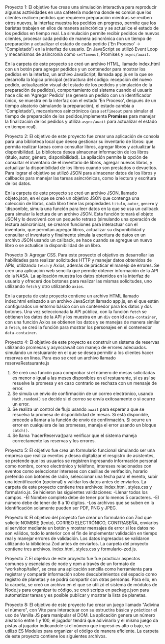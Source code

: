 Proyecto 1: El objetivo fue creae una simulación interactiva para reproducir algunas acttividades en una cafetería moderna donde es común que los clientes realicen pedidos que requieren preparación mientras se reciben otros nuevos, la interfaz muestra los pedidos en progreso, permite que los baristas trabajen en ellos de manera asincrónica y se actualice el estado de los pedidos en tiempo real. La simulación permite recibir pedidos de nuevos clientes, procesar cada pedido de manera asincrónica con un tiempo de preparación y actualizar el estado de cada pedido ('En Proceso' -> 'Completado') en la interfaz de usuario. En JavaScript se utilizó Event Loop y mecanismos de asincronía como `setTimeout`, Promises y `async/await`. 

En la carpeta de este proyecto se creó un archivo HTML, llamado index.html con un botón para agregar pedidos y un contenedor para mostrar los pedidos en la interfaz, un archivo JavaScript, llamada app.js en la que se desarrolla la lógica principal (estructura del código: recepción del nuevo pedido, actualización visual del estado de los pedidos y simulación de la preparación de pedidos), comportamiento del sistema cuando el usuario hace clic en 'Agregar Pedido' (se genera un pedido con un identificador único, se muestra en la interfaz con el estado 'En Proceso', después de un tiempo aleatorio (simulando la preparación), el estado cambia a 'Completado'), mecanismos asincrónicos (usa `setTimeout` para simular el tiempo de preparación de los pedidos,implementa **Promises** para manejar la finalización de los pedidos y utiliza `async/await` para actualizar el estado en tiempo real). 

Proyecto 2: El objetivo de este proyecto fue crear una aplicación de consola para una biblioteca local que desea gestionar su inventario de libros: que permita realizar tareas como consultar libros, agregar libros y actualizar la disponibilidad. La biblioteca desea almacenar información de los libros (título, autor, género, disponibilidad). La apliación permite la opción de consultar el inventario de el inventario de libros, agregar nuevos libros, y actualizar la disponibilidad de los libros cuando son prestados o devueltos. Para lograr el objetivo se utilizó JSON para almacenar datos de los libros y callbacks para manejar las tareas asincrónicas, como la lectura y escritura de los datos.

En la carpeta de este proyecto se creó un archivo JSON, llamado objeto.json, en el que se creó un objetivo JSON que contenga una colección de libros, cada libro tiene las propiedades `titulo`, `autor`, `genero` y `disponible, simula una función para leer datos en la que se usa un callback para simular la lectura de un archivo JSON. Esta función tomará el objeto JSON y lo devolverá con un pequeño retraso (simulando una operación de lectura asincrónica), se crearon funciones para interactuar con el inventario, que permitan agregar libros, actualizar su disponibilidad y consultar el inventario y finalmente simula la escritura de datos en un archivo JSON usando un callback, se hace cuando se agregue un nuevo libro o se actualice la disponibilidad de un libro.

Proyecto 3: Agregar CSS. 
Para este proyecto el objetivo es desarrollar las habilidades para realizar solicitudes HTTP y manejar datos obtenidos de APIs, utilizando `fetch` y Axios, además de prácticar el manejo de errores. Se creó una aplicación web sencilla que permite obtener información de la API de la NASA. La aplicación muestra los datos obtenidos en la interfaz de usuario y ofrecerá dos botones para realizar las mismas solicitudes, uno utilizando `fetch` y otro utilizando `axios`. 

En la carpeta de este proyecto contiene un archivo HTML llamado index.html enlazado a un archivo JavaScript llamado app.js, en el que están configurados un entorno básico con un contenedor para los datos y dos botones. Una vez seleccionada la API pública, con la función `fetch` se obtienen los datos de la API y los muestra en un `div` con id `data-container`, con una función Axios se obtienen los datos y se manejas de manera similar a `fetch`, se creó la función para mostrar los personajes en el contenedor `data-container`. 

Proyecto 4: El objetivo de este proyecto es construir un sistema de reservas utilizando promesas y async/await con manejo de errores adecuados. simulando un restuarante en el que se desea permitir a los clientes hacer reservas en línea. Para eso se creó un archivo llamado reservaRestaurante.js 
1. Se creó una funciín para comprobar si el número de mesas solicitadas es menor o igual a las meses disponibles en el restuarante, si es así se resuelve la promesa y en caso contrario se rechaza con un mensaje de error. 
2. Se simula un envío de confirmación de un correo electrónico, usando `Math.random()` se decide si el correo se envía exitosamente o si ocurre un error. 
3. Se realiza un control de flujo usando `await` para esperar a que se resuelva la promesa de disponibilidad de mesas. Si está disponible, procede a llamar a la función de envío de confirmación. Si ocurre un error en cualquiera de las promesas, maneja el error usando un bloque `catch()`.
4. Se llama `hacerReserva()para verificar que el sistema maneja correctamente las reservas y los errores.

Proyecto 5: El objetivo fue crea un formulario funcional simulando ser una empresa que realiza eventos y desea digitalizar el resgistro de asistentes, se pretende que los usuarios se registren ingresando información personal como nombre, correo electrónico y teléfono, intereses relacionados con eventos como seleccionar intereses con casillas de verifación, horario preferido con botones de radio, seleccionar una fecha para el evento, subir una identificación (opcional) y validar los datos antes de enviarlos. La carpeta de este proyecto contiene tres archivos: index.html, styles.css y formulario.js.
Se hicieron las siguientes validaciones: 
-Llenar todos los campos. 
-El Nombre completo debe de tener por lo menos 5 caracteres.
-El número debe de tener de 8 a 10 digitos. 
-Los archivos que se suben en la identificación solamente pueden ser PDF, PNG y JPEG.

Proyecto 6: El objetivo del proyecto fue crear un formulario con Zod que solicite NOMBRE (texto), CORREO ELECTRÓNICO, CONTRASEÑA, enviarlos al servidor mediante un botón y mostrar mensajes de error si los datos no son válidos, todo lo anterior con el fin de implementar validación en tiempo real y manejar errores de validación. Los datos ingresados se validaron utilizando la biblioteca Zod antes de enviarlos. La carpeta del proyecto contiene tres archivos. index.html, styles.css y formulario-zod.js.

Proyecto 7: El objetivo de este proyecto fue fue practicar aspectos comunes y esenciales de node y npm a través de un formato de 'workshop/taller', se crea una aplicación sencilla como  herramienta para registrar y compartir información sobre descubrimientos del espacio como registro de planetas y se podrá compartir con otras personas. Para ello, en la carpeta, se creó un archivo en el que se utilizó el sistema de módulos de Node.js para organizar tu código, se creó scripts en package.json para automatizar tareas y es posible publicar y mostrar la lista de planetas.

Proyecto 8: El objetivo de este proyecto fue crear un juego llamado "Adivina el número", con Vite para interactuar con su estructira básica y prácticar el uso de Vanilla JS para manipular el DOM. La aplicación genera un número aleatorio entre 1 y 100, el jugador tendrá que adivinarlo y el mismo juego da pistas al jugador indicandole si el número que ingresó es alto o bajo, se utilizó ES Modules para organizar el código de manera eficiente. La carpeta de este proyecto contiene los siguientes archivos. 